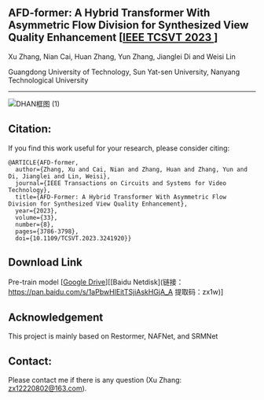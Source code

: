 ## AFD-former: A Hybrid Transformer With Asymmetric Flow Division for Synthesized View Quality Enhancement [[IEEE TCSVT 2023 ](https://ieeexplore.ieee.org/abstract/document/10036109)]
Xu Zhang, Nian Cai, Huan Zhang, Yun Zhang, Jianglei Di and Weisi Lin

Guangdong University of Technology, Sun Yat-sen University, Nanyang Technological University
***
![DHAN框图 (1)](https://user-images.githubusercontent.com/93698474/219914969-265f1ae7-37f5-4acf-815c-7a91f858e407.png)

## Citation:
If you find this work useful for your research, please consider citing:
```
@ARTICLE{AFD-former,
  author={Zhang, Xu and Cai, Nian and Zhang, Huan and Zhang, Yun and Di, Jianglei and Lin, Weisi},
  journal={IEEE Transactions on Circuits and Systems for Video Technology}, 
  title={AFD-Former: A Hybrid Transformer With Asymmetric Flow Division for Synthesized View Quality Enhancement}, 
  year={2023},
  volume={33},
  number={8},
  pages={3786-3798},
  doi={10.1109/TCSVT.2023.3241920}}

```
## Download Link
Pre-train model [[Google Drive](https://drive.google.com/drive/folders/1MY0spqtkWaPDPK0Yjb2CmM1QczI1yh-Y)][[Baidu Netdisk](链接：https://pan.baidu.com/s/1aPbwHIEitTSjiAskHGjA_A 
提取码：zx1w)]
## Acknowledgement
This project is mainly based on Restormer, NAFNet, and SRMNet
## Contact:
Please contact me if there is any question (Xu Zhang: zx12220802@163.com).
